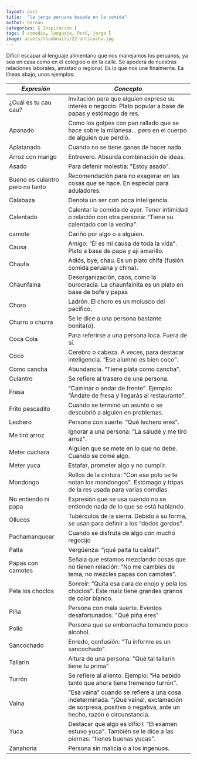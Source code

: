 ```yaml
---
layout: post
title:  "la jerga peruana basada en la comida"
author: hernan
categories: [ Inspiración ]
tags: [ comedia, lenguaje, Perú, jerga ]
image: assets/thumbnails/22-anticucho.jpg
---
```

 
 Dificil escapar al lenguaje alimentario que nos manejamos los peruanos, ya sea en casa como en el colegioo o en la calle. Se apodera de nuestras relaciones laborales, amistad o regional. Es lo que nos une finalmente. 
 Ea líneas abajo, unos ejemplos:

   | *Expresión* | *Concepto* |
   |---|---|
   | ¿Cuál es tu cau cau? | Invitación para que alguien exprese su interés o negocio. Plato popular a base de papas y estómago de res. |
   | Apanado | Como los golpes con pan rallado que se hace sobre la milanesa… pero en el cuerpo de alguien que perdió. |
   | Aplatanado | Cuando no se tiene ganas de hacer nada. |
   | Arroz con mango | Entrevero. Absurda combinación de ideas. |
   | Asado | Para defenir molestía: "Estoy asado". |
   | Bueno es culantro pero no tanto | Recomendación para no exagerar en las cosas que se hace. En especial para aduladores. |
   | Calabaza | Denota un ser con poca inteligencia. |
   | Calentado | Calentar la comida de ayer. Tener intimidad o relación con otra persona: “Tiene su calentado con la vecina”. |
   | camote | Cariño por algo o a alguien. |
   | Causa | Amigo: “Él es mi causa de toda la vida”. Plato a base de papa y ají amarillo. |
   | Chaufa | Adiós, bye, chau. Es un plato chifa (fusión comida peruana y china). |
   | Chaunfaina | Desorganización, caos, como la burocracia. La chaunfainita es un plato en base de bofe y papas |
   | Choro | Ladrón. El choro es un molusco del pacífico. |
   | Churro o churra | Se le dice a una persona bastante bonita(o). |
   | Coca Cola | Para referirse a una persona loca. Fuera de sí. |
   | Coco | Cerebro o cabeza. A veces, para destacar inteligencia. “Ese alumno es bien coco”. |
   | Como cancha | Abundancia. “Tiene plata como cancha”. |
   | Culantro | Se refiere al trasero de una persona. |
   | Fresa | “Caminar o andar de frente”. Ejemplo: “Ándate de fresa y llegarás al restaurante”. |
   | Frito pescadito | Cuando se terminó un asunto o se descubrió a alguien en problemas. |
   | Lechero | Persona con suerte. “Qué lechero eres”. |
   | Me tiró arroz | Ignorar a una persona: “La saludé y me tiró arroz”. |
   | Meter cuchara | Alguien que se mete en lo que no debe. Cuando se come algo. |
   | Meter yuca | Estafar, prometer algo y no cumplir. |
   | Mondongo | Rollos de la cintura: “Con ese polo se te notan los mondongos”. Estómago y tripas de la res usada para varias comdias.  |
   | No entiendo ni papa | Expresión que se usa cuando no se entiende nada de lo que se está hablando. |
   | Ollucos | Tubérculos de la sierra. Debido a su forma, se usan para definir a los “dedos gordos”. |
   | Pachamanquear | Cuando se disfruta de algo con mucho regocijo |
   | Palta | Vergüenza: “¡qué palta tu caída!”. |
   | Papas con camotes | Señala que estamos mezclando cosas que no tienen relación: “No me cambies de tema, no mezcles papas con camotes”. |
   | Pela los choclos | Sonreír: “Quita esa cara de enojo y pela los choclos”. Este maíz tiene grandes granos de color blanco. |
   | Piña | Persona con mala suerte. Eventos desafortunados. "Qué piña eres" |
   | Pollo | Persona que se emborracha tomando poco alcohol.  |
   | Sancochado | Enredo, confusión: "Tu informe es un sancochado". |
   | Tallarín | Altura de una persona: "Qué tal tallarín tiene tu prima" |
   | Turrón | Se refiere al aliento. Ejemplo: “Ha bebido tanto que ahora tiene tremendo turrón”. |
   | Vaina | “Esa vaina” cuando se refiere a una cosa indeterminada. “¡Qué vaina!, exclamación de sorpresa, positiva o negativa, ante un hecho, razón o circunstancia. |
   | Yuca | Destacar que algo es difícil: “El examen estuvo yuca”. También se le dice a las piernas: “tienes buenas yucas”. |
   | Zanahoria | Persona sin malicia o a los ingenuos. |
